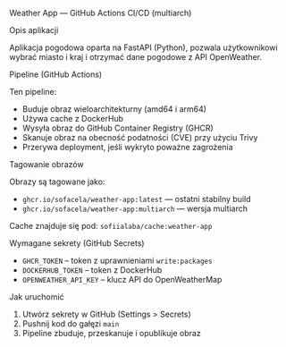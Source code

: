 Weather App — GitHub Actions CI/CD (multiarch)

Opis aplikacji

Aplikacja pogodowa oparta na FastAPI (Python), pozwala użytkownikowi wybrać miasto i kraj i otrzymać dane pogodowe z API OpenWeather.

Pipeline (GitHub Actions)

Ten pipeline:

- Buduje obraz wieloarchitekturny (amd64 i arm64)
- Używa cache z DockerHub
- Wysyła obraz do GitHub Container Registry (GHCR)
- Skanuje obraz na obecność podatności (CVE) przy użyciu Trivy
- Przerywa deployment, jeśli wykryto poważne zagrożenia

Tagowanie obrazów

Obrazy są tagowane jako:

- `ghcr.io/sofacela/weather-app:latest` — ostatni stabilny build
- `ghcr.io/sofacela/weather-app:multiarch` — wersja multiarch

Cache znajduje się pod: `sofiialaba/cache:weather-app`

Wymagane sekrety (GitHub Secrets)

- `GHCR_TOKEN` – token z uprawnieniami `write:packages`
- `DOCKERHUB_TOKEN` – token z DockerHub
- `OPENWEATHER_API_KEY` – klucz API do OpenWeatherMap

Jak uruchomić

1. Utwórz sekrety w GitHub (Settings > Secrets)
2. Pushnij kod do gałęzi `main`
3. Pipeline zbuduje, przeskanuje i opublikuje obraz
